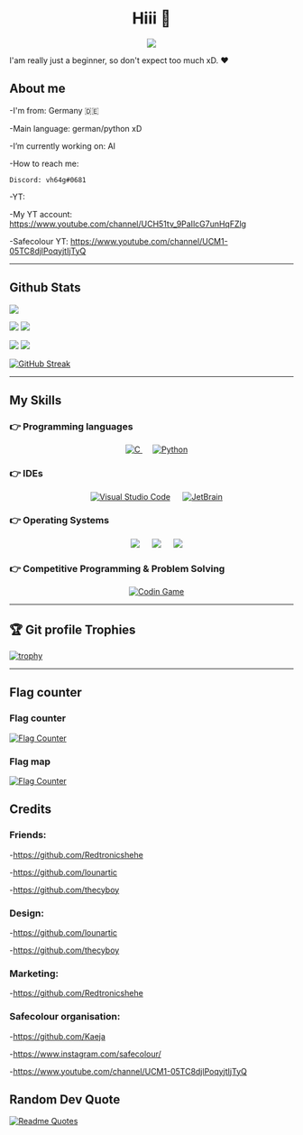 <h1 align="center">Hiii 👋</h1>

<p align="center">
  <img src=https://readme-typing-svg.herokuapp.com?lines=learning+python;learning+chess;Student>
</p>

I'am really just a beginner, so don't expect too much xD.
❤️

<h2>About me</h2>

-I'm from:   Germany 🇩🇪

-Main language:  german/python xD
  
-I’m currently working on: AI
 
-How to reach me:  

    Discord: vh64g#0681

-YT:

-My YT account: https://www.youtube.com/channel/UCH51tv_9PaIlcG7unHqFZlg

-Safecolour YT: https://www.youtube.com/channel/UCM1-05TC8djlPoqyjtIjTyQ

---

<h2>Github Stats</h2>

![](http://github-profile-summary-cards.vercel.app/api/cards/profile-details?username=vh64g&theme=radical) 

![](http://github-profile-summary-cards.vercel.app/api/cards/repos-per-language?username=vh64g&theme=radical) 
![](http://github-profile-summary-cards.vercel.app/api/cards/most-commit-language?username=vh64g&theme=radical)

![](http://github-profile-summary-cards.vercel.app/api/cards/stats?username=vh64g&theme=radical) 
![](http://github-profile-summary-cards.vercel.app/api/cards/productive-time?username=vh64g&theme=radical&utcOffset=8)

[![GitHub Streak](https://github-readme-streak-stats.herokuapp.com?user=vh64g&theme=radical&date_format=M%20j%5B%2C%20Y%5D)](https://git.io/streak-stats)

---

<h2>My Skills</h2>

### 👉 Programming languages

<p align="center"> 
  &emsp; 
  <a href="https://www.cprogramming.com/" target="_blank"> 
    <img alt="C" src="https://img.shields.io/badge/C%20-%232370ED.svg?style=plastic&logo=c&logoColor=white">
  </a> 
  &emsp;
   <a href="https://www.python.org" target="_blank">
    <img alt="Python" src="https://img.shields.io/badge/Python%20-%2314354C.svg?style=plastic&logo=python&logoColor=white">
  </a>

 ### 👉 IDEs
 
<p align="center">
  &emsp;
    <a href="#"><img alt="Visual Studio Code" src="https://img.shields.io/badge/Visual%20Studio%20Code-0078d7.svg?style=plastic&logo=visual-studio-code&logoColor=white"></a>
  &emsp;
    <a href="#"><img alt="JetBrain" src="https://img.shields.io/badge/jetbrains-%23000000.svg?style=plastic&logo=jetbrains&logoColor=white" /></a>
</p>

 ### 👉 Operating Systems
 
<p align="center">
  &emsp;
    <a href="#"><img src="https://img.shields.io/badge/Linux-FCC624?style=plastic&logo=linux&logoColor=black"></a>
  &emsp;
    <a href="#"><img src="https://img.shields.io/badge/Ubuntu-E95420?style=plastic&logo=ubuntu&logoColor=white"></a>
  &emsp;
    <a href="#"><img src="https://img.shields.io/badge/Windows-0078D6?style=plastic&logo=windows&logoColor=white"></a>
</p>

 ### 👉 Competitive Programming & Problem Solving
 
 <p align="center">
  &emsp;
    <a href="#"><img alt = "Codin Game" src="https://img.shields.io/badge/codingame-%23F2BB13.svg?&style=plastic&logo=codingame&logoColor=black" /></a>
</p>

---

<h2>🏆 Git profile Trophies</h2>

[![trophy](https://github-profile-trophy.vercel.app/?username=vh64g&theme=radical)](https://github.com/ryo-ma/github-profile-trophy)

---

<h2>Flag counter</h2>

### Flag counter

<a href="https://info.flagcounter.com/tOaO"><img src="https://s05.flagcounter.com/countxl/tOaO/bg_333333/txt_FFFFFF/border_8C8C8C/columns_8/maxflags_250/viewers_0/labels_1/pageviews_1/flags_0/percent_0/" alt="Flag Counter" border="0"></a>

### Flag map

<a href="https://info.flagcounter.com/ZMyM"><img src="https://s05.flagcounter.com/map/ZMyM/size_l/txt_000000/border_CCCCCC/pageviews_1/viewers_0/flags_0/" alt="Flag Counter" border="0"></a>

<h2>Credits</h2>

### Friends:

-https://github.com/Redtronicshehe

-https://github.com/lounartic

-https://github.com/thecyboy

### Design:

-https://github.com/lounartic

-https://github.com/thecyboy

### Marketing:

-https://github.com/Redtronicshehe

### Safecolour organisation:

-https://github.com/Kaeja

-https://www.instagram.com/safecolour/

-https://www.youtube.com/channel/UCM1-05TC8djlPoqyjtIjTyQ

<h2>Random Dev Quote</h2>

[![Readme Quotes](https://quotes-github-readme.vercel.app/api?type=horizontal&theme=dark)](https://github.com/piyushsuthar/github-readme-quotes)

<!--
**vh64g/vh64g** is a ✨ _special_ ✨ repository because its `README.md` (this file) appears on your GitHub profile.

Here are some ideas to get you started:

- 🔭 I’m currently working on ...
- 🌱 I’m currently learning ...
- 👯 I’m looking to collaborate on ...
- 🤔 I’m looking for help with ...
- 💬 Ask me about ...
- 📫 How to reach me: ...
- 😄 Pronouns: ...
- ⚡ Fun fact: ...
-->
